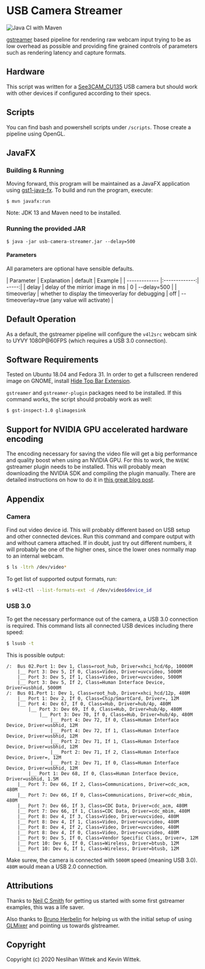 # USB Camera Streamer 

![Java CI with Maven](https://github.com/kiview/usb-camera-streamer/workflows/Java%20CI%20with%20Maven/badge.svg)

[gstreamer](https://gstreamer.freedesktop.org/) based pipeline for rendering raw webcam input trying to be as low overhead as possible and providing fine grained controls of parameters such as rendering latency and capture formats. 

## Hardware

This script was written for a [See3CAM_CU135](https://www.e-consystems.com/4k-usb-camera.asp#Key-features) USB camera but should work with other devices if configured according to their specs.

## Scripts

You can find bash and powershell scripts under `/scripts`. Those create a pipeline using OpenGL.

## JavaFX 

### Building & Running

Moving forward, this program will be maintained as a JavaFX application using [gst1-java-fx](https://github.com/gstreamer-java/gst1-java-fx).
To build and run the program, execute:

```
$ mvn javafx:run
```

Note: JDK 13 and Maven need to be installed.

### Running the provided JAR

```
$ java -jar usb-camera-streamer.jar --delay=500
```


#### Parameters

All parameters are optional have sensible defaults.

| Parameter        | Explanation     | default      | Example  |
| ------------- |:-------------:| -----:|
| delay      | delay of the mirrior image in ms | 0 | --delay=500 |
| timeoverlay      | whether to display the timeoverlay for debugging      | off | --timeoverlay=true (any value will activate) |

## Default Operation

As a default, the gstreamer pipeline will configure the `v4l2src` webcam sink to UYVY 1080P@60FPS (which requires a USB 3.0 connection).

## Software Requirements

Tested on Ubuntu 18.04 and Fedora 31. In order to get a fullscreen rendered image on GNOME, install [Hide Top Bar Extension](https://extensions.gnome.org/extension/545/hide-top-bar/).

`gstreamer` and `gstreamer-plugin` packages need to be installed. If this command works, the script should probably work as well:

```
$ gst-inspect-1.0 glimagesink 
```

## Support for NVIDIA GPU accelerated hardware encoding

The encoding necessary for saving the video file will get a big performance and quality boost when using an NVIDIA GPU.
For this to work, the `NVENC` gstreamer plugin needs to be installed. 
This will probably mean downloading the NVIDIA SDK and compiling the plugin manually.
There are detailed instructions on how to do it in [this great blog post](http://lifestyletransfer.com/how-to-install-nvidia-gstreamer-plugins-nvenc-nvdec-on-ubuntu/). 

## Appendix

### Camera

Find out video device id. This will probably different based on USB setup and other connected devices.
Run this command and compare output with and without camera attached. If in doubt, just try out different numbers, it will probably be one of the higher ones, since the lower ones normally map to an internal webcam. 
```bash 
$ ls -ltrh /dev/video*
```

To get list of supported output formats, run:
```bash
$ v4l2-ctl --list-formats-ext -d /dev/video$device_id
```

### USB 3.0

To get the necessary performance out of the camera, a USB 3.0 connection is required. 
This command lists all connected USB devices including there speed:
```bash
$ lsusb -t
```

This is possible output:
```
/:  Bus 02.Port 1: Dev 1, Class=root_hub, Driver=xhci_hcd/6p, 10000M
    |__ Port 3: Dev 5, If 0, Class=Video, Driver=uvcvideo, 5000M
    |__ Port 3: Dev 5, If 1, Class=Video, Driver=uvcvideo, 5000M
    |__ Port 3: Dev 5, If 2, Class=Human Interface Device, Driver=usbhid, 5000M
/:  Bus 01.Port 1: Dev 1, Class=root_hub, Driver=xhci_hcd/12p, 480M
    |__ Port 1: Dev 2, If 0, Class=Chip/SmartCard, Driver=, 12M
    |__ Port 4: Dev 67, If 0, Class=Hub, Driver=hub/4p, 480M
        |__ Port 3: Dev 69, If 0, Class=Hub, Driver=hub/4p, 480M
            |__ Port 3: Dev 70, If 0, Class=Hub, Driver=hub/4p, 480M
                |__ Port 4: Dev 72, If 0, Class=Human Interface Device, Driver=usbhid, 12M
                |__ Port 4: Dev 72, If 1, Class=Human Interface Device, Driver=usbhid, 12M
                |__ Port 2: Dev 71, If 1, Class=Human Interface Device, Driver=usbhid, 12M
                |__ Port 2: Dev 71, If 2, Class=Human Interface Device, Driver=, 12M
                |__ Port 2: Dev 71, If 0, Class=Human Interface Device, Driver=usbhid, 12M
        |__ Port 1: Dev 68, If 0, Class=Human Interface Device, Driver=usbhid, 1.5M
    |__ Port 7: Dev 66, If 2, Class=Communications, Driver=cdc_acm, 480M
    |__ Port 7: Dev 66, If 0, Class=Communications, Driver=cdc_mbim, 480M
    |__ Port 7: Dev 66, If 3, Class=CDC Data, Driver=cdc_acm, 480M
    |__ Port 7: Dev 66, If 1, Class=CDC Data, Driver=cdc_mbim, 480M
    |__ Port 8: Dev 4, If 3, Class=Video, Driver=uvcvideo, 480M
    |__ Port 8: Dev 4, If 1, Class=Video, Driver=uvcvideo, 480M
    |__ Port 8: Dev 4, If 2, Class=Video, Driver=uvcvideo, 480M
    |__ Port 8: Dev 4, If 0, Class=Video, Driver=uvcvideo, 480M
    |__ Port 9: Dev 5, If 0, Class=Vendor Specific Class, Driver=, 12M
    |__ Port 10: Dev 6, If 0, Class=Wireless, Driver=btusb, 12M
    |__ Port 10: Dev 6, If 1, Class=Wireless, Driver=btusb, 12M
```

Make surew, the camera is connected with `5000M` speed (meaning USB 3.0). `480M` would mean a USB 2.0 connection.


## Attributions
Thanks to [Neil C Smith](https://github.com/neilcsmith-net) for getting us started with some first gstreamer examples, this was a life saver. 

Also thanks to [Bruno Herbelin](https://sourceforge.net/u/brunoherbelin/profile/) for helping us with the initial setup of using [GLMixer](https://sourceforge.net/projects/glmixer/) and pointing us towards glstreamer. 

## Copyright
Copyright (c) 2020 Neslihan Wittek and Kevin Wittek.
